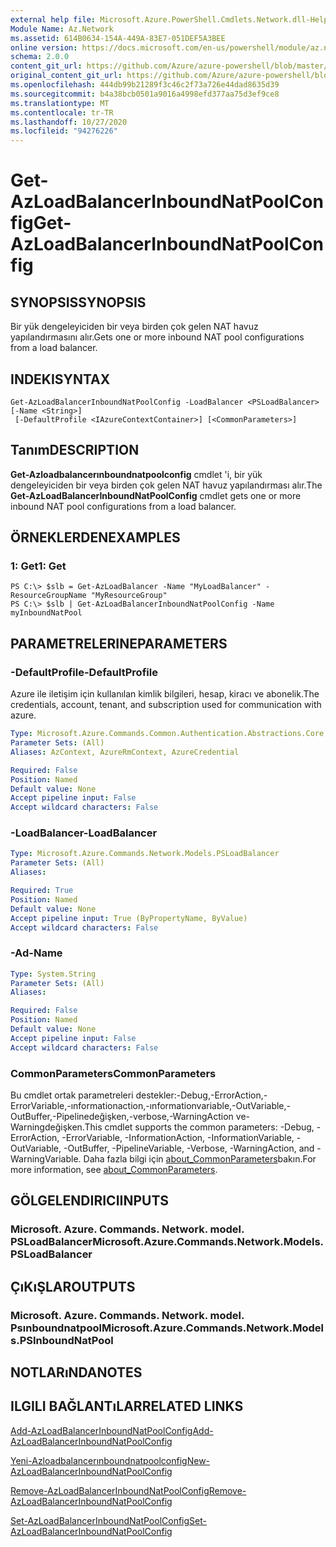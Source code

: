 ```yaml
---
external help file: Microsoft.Azure.PowerShell.Cmdlets.Network.dll-Help.xml
Module Name: Az.Network
ms.assetid: 614B0634-154A-449A-83E7-051DEF5A3BEE
online version: https://docs.microsoft.com/en-us/powershell/module/az.network/get-azloadbalancerinboundnatpoolconfig
schema: 2.0.0
content_git_url: https://github.com/Azure/azure-powershell/blob/master/src/Network/Network/help/Get-AzLoadBalancerInboundNatPoolConfig.md
original_content_git_url: https://github.com/Azure/azure-powershell/blob/master/src/Network/Network/help/Get-AzLoadBalancerInboundNatPoolConfig.md
ms.openlocfilehash: 444db99b21289f3c46c2f73a726e44dad8635d39
ms.sourcegitcommit: b4a38bcb0501a9016a4998efd377aa75d3ef9ce8
ms.translationtype: MT
ms.contentlocale: tr-TR
ms.lasthandoff: 10/27/2020
ms.locfileid: "94276226"
---
```

# <span data-ttu-id="3f39f-101">Get-AzLoadBalancerInboundNatPoolConfig</span><span class="sxs-lookup"><span data-stu-id="3f39f-101">Get-AzLoadBalancerInboundNatPoolConfig</span></span>

## <span data-ttu-id="3f39f-102">SYNOPSIS</span><span class="sxs-lookup"><span data-stu-id="3f39f-102">SYNOPSIS</span></span>
<span data-ttu-id="3f39f-103">Bir yük dengeleyiciden bir veya birden çok gelen NAT havuz yapılandırmasını alır.</span><span class="sxs-lookup"><span data-stu-id="3f39f-103">Gets one or more inbound NAT pool configurations from a load balancer.</span></span>

## <span data-ttu-id="3f39f-104">INDEKI</span><span class="sxs-lookup"><span data-stu-id="3f39f-104">SYNTAX</span></span>

```
Get-AzLoadBalancerInboundNatPoolConfig -LoadBalancer <PSLoadBalancer> [-Name <String>]
 [-DefaultProfile <IAzureContextContainer>] [<CommonParameters>]
```

## <span data-ttu-id="3f39f-105">Tanım</span><span class="sxs-lookup"><span data-stu-id="3f39f-105">DESCRIPTION</span></span>
<span data-ttu-id="3f39f-106">**Get-Azloadbalancerınboundnatpoolconfig** cmdlet 'i, bir yük dengeleyiciden bir veya birden çok gelen NAT havuz yapılandırması alır.</span><span class="sxs-lookup"><span data-stu-id="3f39f-106">The **Get-AzLoadBalancerInboundNatPoolConfig** cmdlet gets one or more inbound NAT pool configurations from a load balancer.</span></span>

## <span data-ttu-id="3f39f-107">ÖRNEKLERDEN</span><span class="sxs-lookup"><span data-stu-id="3f39f-107">EXAMPLES</span></span>

### <span data-ttu-id="3f39f-108">1: Get</span><span class="sxs-lookup"><span data-stu-id="3f39f-108">1: Get</span></span>
```
PS C:\> $slb = Get-AzLoadBalancer -Name "MyLoadBalancer" -ResourceGroupName "MyResourceGroup"
PS C:\> $slb | Get-AzLoadBalancerInboundNatPoolConfig -Name myInboundNatPool
```

## <span data-ttu-id="3f39f-109">PARAMETRELERINE</span><span class="sxs-lookup"><span data-stu-id="3f39f-109">PARAMETERS</span></span>

### <span data-ttu-id="3f39f-110">-DefaultProfile</span><span class="sxs-lookup"><span data-stu-id="3f39f-110">-DefaultProfile</span></span>
<span data-ttu-id="3f39f-111">Azure ile iletişim için kullanılan kimlik bilgileri, hesap, kiracı ve abonelik.</span><span class="sxs-lookup"><span data-stu-id="3f39f-111">The credentials, account, tenant, and subscription used for communication with azure.</span></span>

```yaml
Type: Microsoft.Azure.Commands.Common.Authentication.Abstractions.Core.IAzureContextContainer
Parameter Sets: (All)
Aliases: AzContext, AzureRmContext, AzureCredential

Required: False
Position: Named
Default value: None
Accept pipeline input: False
Accept wildcard characters: False
```

### <span data-ttu-id="3f39f-112">-LoadBalancer</span><span class="sxs-lookup"><span data-stu-id="3f39f-112">-LoadBalancer</span></span>
```yaml
Type: Microsoft.Azure.Commands.Network.Models.PSLoadBalancer
Parameter Sets: (All)
Aliases:

Required: True
Position: Named
Default value: None
Accept pipeline input: True (ByPropertyName, ByValue)
Accept wildcard characters: False
```

### <span data-ttu-id="3f39f-113">-Ad</span><span class="sxs-lookup"><span data-stu-id="3f39f-113">-Name</span></span>
```yaml
Type: System.String
Parameter Sets: (All)
Aliases:

Required: False
Position: Named
Default value: None
Accept pipeline input: False
Accept wildcard characters: False
```

### <span data-ttu-id="3f39f-114">CommonParameters</span><span class="sxs-lookup"><span data-stu-id="3f39f-114">CommonParameters</span></span>
<span data-ttu-id="3f39f-115">Bu cmdlet ortak parametreleri destekler:-Debug,-ErrorAction,-ErrorVariable,-ınformationaction,-ınformationvariable,-OutVariable,-OutBuffer,-Pipelinedeğişken,-verbose,-WarningAction ve-Warningdeğişken.</span><span class="sxs-lookup"><span data-stu-id="3f39f-115">This cmdlet supports the common parameters: -Debug, -ErrorAction, -ErrorVariable, -InformationAction, -InformationVariable, -OutVariable, -OutBuffer, -PipelineVariable, -Verbose, -WarningAction, and -WarningVariable.</span></span> <span data-ttu-id="3f39f-116">Daha fazla bilgi için [about_CommonParameters](http://go.microsoft.com/fwlink/?LinkID=113216)bakın.</span><span class="sxs-lookup"><span data-stu-id="3f39f-116">For more information, see [about_CommonParameters](http://go.microsoft.com/fwlink/?LinkID=113216).</span></span>

## <span data-ttu-id="3f39f-117">GÖLGELENDIRICI</span><span class="sxs-lookup"><span data-stu-id="3f39f-117">INPUTS</span></span>

### <span data-ttu-id="3f39f-118">Microsoft. Azure. Commands. Network. model. PSLoadBalancer</span><span class="sxs-lookup"><span data-stu-id="3f39f-118">Microsoft.Azure.Commands.Network.Models.PSLoadBalancer</span></span>

## <span data-ttu-id="3f39f-119">ÇıKıŞLAR</span><span class="sxs-lookup"><span data-stu-id="3f39f-119">OUTPUTS</span></span>

### <span data-ttu-id="3f39f-120">Microsoft. Azure. Commands. Network. model. Psınboundnatpool</span><span class="sxs-lookup"><span data-stu-id="3f39f-120">Microsoft.Azure.Commands.Network.Models.PSInboundNatPool</span></span>

## <span data-ttu-id="3f39f-121">NOTLARıNDA</span><span class="sxs-lookup"><span data-stu-id="3f39f-121">NOTES</span></span>

## <span data-ttu-id="3f39f-122">ILGILI BAĞLANTıLAR</span><span class="sxs-lookup"><span data-stu-id="3f39f-122">RELATED LINKS</span></span>

[<span data-ttu-id="3f39f-123">Add-AzLoadBalancerInboundNatPoolConfig</span><span class="sxs-lookup"><span data-stu-id="3f39f-123">Add-AzLoadBalancerInboundNatPoolConfig</span></span>](./Add-AzLoadBalancerInboundNatPoolConfig.md)

[<span data-ttu-id="3f39f-124">Yeni-Azloadbalancerınboundnatpoolconfig</span><span class="sxs-lookup"><span data-stu-id="3f39f-124">New-AzLoadBalancerInboundNatPoolConfig</span></span>](./New-AzLoadBalancerInboundNatPoolConfig.md)

[<span data-ttu-id="3f39f-125">Remove-AzLoadBalancerInboundNatPoolConfig</span><span class="sxs-lookup"><span data-stu-id="3f39f-125">Remove-AzLoadBalancerInboundNatPoolConfig</span></span>](./Remove-AzLoadBalancerInboundNatPoolConfig.md)

[<span data-ttu-id="3f39f-126">Set-AzLoadBalancerInboundNatPoolConfig</span><span class="sxs-lookup"><span data-stu-id="3f39f-126">Set-AzLoadBalancerInboundNatPoolConfig</span></span>](./Set-AzLoadBalancerInboundNatPoolConfig.md)
